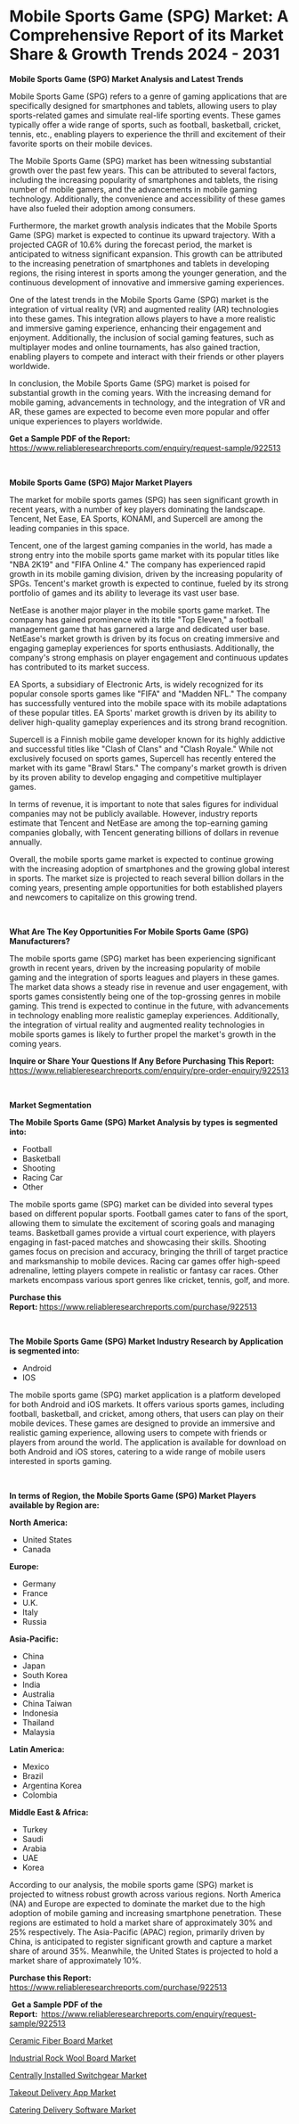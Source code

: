 <p><h1>Mobile Sports Game (SPG) Market: A Comprehensive Report of its Market Share & Growth Trends 2024 - 2031</h1></p><p><strong>Mobile Sports Game (SPG) Market Analysis and Latest Trends</strong></p>
<p><p>Mobile Sports Game (SPG) refers to a genre of gaming applications that are specifically designed for smartphones and tablets, allowing users to play sports-related games and simulate real-life sporting events. These games typically offer a wide range of sports, such as football, basketball, cricket, tennis, etc., enabling players to experience the thrill and excitement of their favorite sports on their mobile devices.</p><p>The Mobile Sports Game (SPG) market has been witnessing substantial growth over the past few years. This can be attributed to several factors, including the increasing popularity of smartphones and tablets, the rising number of mobile gamers, and the advancements in mobile gaming technology. Additionally, the convenience and accessibility of these games have also fueled their adoption among consumers.</p><p>Furthermore, the market growth analysis indicates that the Mobile Sports Game (SPG) market is expected to continue its upward trajectory. With a projected CAGR of 10.6% during the forecast period, the market is anticipated to witness significant expansion. This growth can be attributed to the increasing penetration of smartphones and tablets in developing regions, the rising interest in sports among the younger generation, and the continuous development of innovative and immersive gaming experiences.</p><p>One of the latest trends in the Mobile Sports Game (SPG) market is the integration of virtual reality (VR) and augmented reality (AR) technologies into these games. This integration allows players to have a more realistic and immersive gaming experience, enhancing their engagement and enjoyment. Additionally, the inclusion of social gaming features, such as multiplayer modes and online tournaments, has also gained traction, enabling players to compete and interact with their friends or other players worldwide.</p><p>In conclusion, the Mobile Sports Game (SPG) market is poised for substantial growth in the coming years. With the increasing demand for mobile gaming, advancements in technology, and the integration of VR and AR, these games are expected to become even more popular and offer unique experiences to players worldwide.</p></p>
<p><strong>Get a Sample PDF of the Report:&nbsp;</strong> <a href="https://www.reliableresearchreports.com/enquiry/request-sample/922513">https://www.reliableresearchreports.com/enquiry/request-sample/922513</a></p>
<p>&nbsp;</p>
<p><strong>Mobile Sports Game (SPG) Major Market Players</strong></p>
<p><p>The market for mobile sports games (SPG) has seen significant growth in recent years, with a number of key players dominating the landscape. Tencent, Net Ease, EA Sports, KONAMI, and Supercell are among the leading companies in this space. </p><p>Tencent, one of the largest gaming companies in the world, has made a strong entry into the mobile sports game market with its popular titles like "NBA 2K19" and "FIFA Online 4." The company has experienced rapid growth in its mobile gaming division, driven by the increasing popularity of SPGs. Tencent's market growth is expected to continue, fueled by its strong portfolio of games and its ability to leverage its vast user base.</p><p>NetEase is another major player in the mobile sports game market. The company has gained prominence with its title "Top Eleven," a football management game that has garnered a large and dedicated user base. NetEase's market growth is driven by its focus on creating immersive and engaging gameplay experiences for sports enthusiasts. Additionally, the company's strong emphasis on player engagement and continuous updates has contributed to its market success.</p><p>EA Sports, a subsidiary of Electronic Arts, is widely recognized for its popular console sports games like "FIFA" and "Madden NFL." The company has successfully ventured into the mobile space with its mobile adaptations of these popular titles. EA Sports' market growth is driven by its ability to deliver high-quality gameplay experiences and its strong brand recognition.</p><p>Supercell is a Finnish mobile game developer known for its highly addictive and successful titles like "Clash of Clans" and "Clash Royale." While not exclusively focused on sports games, Supercell has recently entered the market with its game "Brawl Stars." The company's market growth is driven by its proven ability to develop engaging and competitive multiplayer games.</p><p>In terms of revenue, it is important to note that sales figures for individual companies may not be publicly available. However, industry reports estimate that Tencent and NetEase are among the top-earning gaming companies globally, with Tencent generating billions of dollars in revenue annually.</p><p>Overall, the mobile sports game market is expected to continue growing with the increasing adoption of smartphones and the growing global interest in sports. The market size is projected to reach several billion dollars in the coming years, presenting ample opportunities for both established players and newcomers to capitalize on this growing trend.</p></p>
<p>&nbsp;</p>
<p><strong>What Are The Key Opportunities For Mobile Sports Game (SPG) Manufacturers?</strong></p>
<p><p>The mobile sports game (SPG) market has been experiencing significant growth in recent years, driven by the increasing popularity of mobile gaming and the integration of sports leagues and players in these games. The market data shows a steady rise in revenue and user engagement, with sports games consistently being one of the top-grossing genres in mobile gaming. This trend is expected to continue in the future, with advancements in technology enabling more realistic gameplay experiences. Additionally, the integration of virtual reality and augmented reality technologies in mobile sports games is likely to further propel the market's growth in the coming years.</p></p>
<p><strong>Inquire or Share Your Questions If Any Before Purchasing This Report:</strong> <a href="https://www.reliableresearchreports.com/enquiry/pre-order-enquiry/922513">https://www.reliableresearchreports.com/enquiry/pre-order-enquiry/922513</a></p>
<p>&nbsp;</p>
<p><strong>Market Segmentation</strong></p>
<p><strong>The Mobile Sports Game (SPG) Market Analysis by types is segmented into:</strong></p>
<p><ul><li>Football</li><li>Basketball</li><li>Shooting</li><li>Racing Car</li><li>Other</li></ul></p>
<p><p>The mobile sports game (SPG) market can be divided into several types based on different popular sports. Football games cater to fans of the sport, allowing them to simulate the excitement of scoring goals and managing teams. Basketball games provide a virtual court experience, with players engaging in fast-paced matches and showcasing their skills. Shooting games focus on precision and accuracy, bringing the thrill of target practice and marksmanship to mobile devices. Racing car games offer high-speed adrenaline, letting players compete in realistic or fantasy car races. Other markets encompass various sport genres like cricket, tennis, golf, and more.</p></p>
<p><strong>Purchase this Report:&nbsp;</strong><a href="https://www.reliableresearchreports.com/purchase/922513">https://www.reliableresearchreports.com/purchase/922513</a></p>
<p>&nbsp;</p>
<p><strong>The Mobile Sports Game (SPG) Market Industry Research by Application is segmented into:</strong></p>
<p><ul><li>Android</li><li>IOS</li></ul></p>
<p><p>The mobile sports game (SPG) market application is a platform developed for both Android and iOS markets. It offers various sports games, including football, basketball, and cricket, among others, that users can play on their mobile devices. These games are designed to provide an immersive and realistic gaming experience, allowing users to compete with friends or players from around the world. The application is available for download on both Android and iOS stores, catering to a wide range of mobile users interested in sports gaming.</p></p>
<p>&nbsp;</p>
<p><strong>In terms of Region, the Mobile Sports Game (SPG) Market Players available by Region are:</strong></p>
<p>
    <p> <strong> North America: </strong>
        <ul>
            <li>United States</li>
            <li>Canada</li>
        </ul>
        </p> 
    <p> <strong> Europe: </strong>
        <ul>
            <li>Germany</li>
            <li>France</li>
            <li>U.K.</li>
            <li>Italy</li>
            <li>Russia</li>
        </ul>
        </p> 
    <p> <strong> Asia-Pacific: </strong>
        <ul>
            <li>China</li>
            <li>Japan</li>
            <li>South Korea</li>
            <li>India</li>
            <li>Australia</li>
            <li>China Taiwan</li>
            <li>Indonesia</li>
            <li>Thailand</li>
            <li>Malaysia</li>
        </ul>
        </p> 
    <p> <strong> Latin America: </strong>
        <ul>
            <li>Mexico</li>
            <li>Brazil</li>
            <li>Argentina Korea</li>
            <li>Colombia</li>
        </ul>
        </p> 
    <p> <strong> Middle East & Africa: </strong>
        <ul>
            <li>Turkey</li>
            <li>Saudi</li>
            <li>Arabia</li>
            <li>UAE</li>
            <li>Korea</li>
        </ul>
    </p>
    </p>
<p><p>According to our analysis, the mobile sports game (SPG) market is projected to witness robust growth across various regions. North America (NA) and Europe are expected to dominate the market due to the high adoption of mobile gaming and increasing smartphone penetration. These regions are estimated to hold a market share of approximately 30% and 25% respectively. The Asia-Pacific (APAC) region, primarily driven by China, is anticipated to register significant growth and capture a market share of around 35%. Meanwhile, the United States is projected to hold a market share of approximately 10%.</p></p>
<p><strong>Purchase this Report: </strong><a href="https://www.reliableresearchreports.com/purchase/922513">https://www.reliableresearchreports.com/purchase/922513</a></p>
<p>&nbsp;<strong>Get a Sample PDF of the Report:&nbsp;&nbsp;</strong><a href="https://www.reliableresearchreports.com/enquiry/request-sample/922513">https://www.reliableresearchreports.com/enquiry/request-sample/922513</a></p>
<p><strong></strong></p>
<p><p><a href="https://medium.com/p/f5f585caf4bd/edit">Ceramic Fiber Board Market</a></p><p><a href="https://medium.com/p/0d35cc9614ea/edit">Industrial Rock Wool Board Market</a></p><p><a href="https://medium.com/p/be245a68b71a/edit">Centrally Installed Switchgear Market</a></p><p><a href="https://github.com/FassouRP/Market-Research-Report-List-2/blob/main/takeout-delivery-app-market.md">Takeout Delivery App Market</a></p><p><a href="https://github.com/rexevange/Market-Research-Report-List-2/blob/main/catering-delivery-software-market.md">Catering Delivery Software Market</a></p></p>